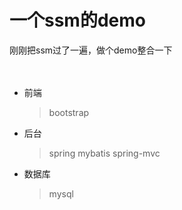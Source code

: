 # 一个ssm的demo
刚刚把ssm过了一遍，做个demo整合一下
<br>
<br>
<br>
* 前端
	>bootstrap
    
* 后台
	>spring mybatis spring-mvc
    
* 数据库
	>mysql